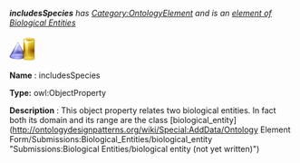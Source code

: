 ___includesSpecies__ 
 has
 [Category:OntologyElement](../../Category/OntologyElement "Category:OntologyElement") 
 and is an
 [element of](../../Property/ElementOf "Property:ElementOf") 
[Biological Entities](../../Submissions/Biological_Entities "Submissions:Biological Entities")_




  





[![ObjectProperty](../images/thumb/c/c3/ObjectProperty.gif/45px-ObjectProperty.gif)](../../Image/ObjectProperty.gif "ObjectProperty")


__Name__ 
 : includesSpecies
 



__Type:__ 
 owl:ObjectProperty
 



__Description__ 
 : This object property relates two biological entities. In fact both its domain and its range are the class
 [biological\_entity](http://ontologydesignpatterns.org/wiki/Special:AddData/Ontology Element Form/Submissions:Biological_Entities/biological_entity "Submissions:Biological Entities/biological entity (not yet written)")